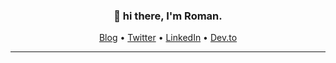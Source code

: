 <h3 align="center">👋 hi there, I'm Roman.</h3>

<p align="center">
  <a href="https://roman.yankowski.eu">Blog</a> •
  <a href="https://twitter.com/youaresoroman">Twitter</a> •
  <a href="https://www.linkedin.com/in/youaresoroman">LinkedIn</a> •
  <a href="https://dev.to/youaresoroman">Dev.to</a>
</p>

---
<!--
**youaresoroman/youaresoroman** is a ✨ _special_ ✨ repository because its `README.md` (this file) appears on your GitHub profile.

Here are some ideas to get you started:

- 🔭 I’m currently working on ...
- 🌱 I’m currently learning ...
- 👯 I’m looking to collaborate on ...
- 🤔 I’m looking for help with ...
- 💬 Ask me about ...
- 📫 How to reach me: ...
- 😄 Pronouns: ...
- ⚡ Fun fact: ...
-->
